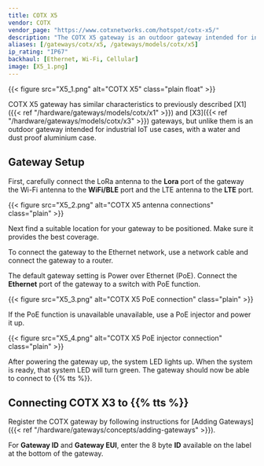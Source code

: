 ```yaml
---
title: COTX X5
vendor: COTX
vendor_page: "https://www.cotxnetworks.com/hotspot/cotx-x5/"
description: "The COTX X5 gateway is an outdoor gateway intended for industrial IoT use cases, with a water and dust proof aluminium case."
aliases: [/gateways/cotx/x5, /gateways/models/cotx/x5]
ip_rating: "IP67"
backhaul: [Ethernet, Wi-Fi, Cellular]
image: [X5_1.png]
---
```


{{< figure src="X5_1.png" alt="COTX X5" class="plain float" >}}

COTX X5 gateway has similar characteristics to previously described [X1]({{< ref "/hardware/gateways/models/cotx/x1" >}}) and [X3]({{< ref "/hardware/gateways/models/cotx/x3" >}}) gateways, but unlike them is an outdoor gateway intended for industrial IoT use cases, with a water and dust proof aluminium case.

## Gateway Setup

First, carefully connect the LoRa antenna to the **Lora** port of the gateway the Wi-Fi antenna to the **WiFi/BLE** port and the LTE antenna to the **LTE** port.

{{< figure src="X5_2.png" alt="COTX X5 antenna connections" class="plain" >}}

Next find a suitable location for your gateway to be positioned. Make sure it provides the best coverage.

To connect the gateway to the Ethernet network, use a network cable and connect the gateway to a router.

The default gateway setting is Power over Ethernet (PoE). Connect the **Ethernet** port of the gateway to a switch with PoE function.

{{< figure src="X5_3.png" alt="COTX X5 PoE connection" class="plain" >}}

If the PoE function is unavailable unavailable, use a PoE injector and power it up.

{{< figure src="X5_4.png" alt="COTX X5 PoE injector connection" class="plain" >}}

After powering the gateway up, the system LED lights up. When the system is ready, that system LED will turn green. The gateway should now be able to connect to {{% tts %}}.

## Connecting COTX X3 to {{% tts %}}

Register the COTX gateway by following instructions for [Adding Gateways]({{< ref "/hardware/gateways/concepts/adding-gateways" >}}).

For **Gateway ID** and **Gateway EUI**, enter the 8 byte **ID** available on the label at the bottom of the gateway.

